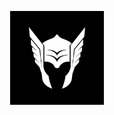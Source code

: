 
<p align="center">
  <img src="app/src/main/thor_icon-playstore.png" alt="Thor Logo" height="150dp">
</p>
